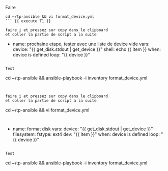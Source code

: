 
Faire

```
cd ~/tp-ansible && vi format_device.yml
``` {{ execute T1 }}

faire i et pressez sur copy dans le clipboard
et coller la partie de script a la suite 
```
- name: prochaine etape, tester avec une liste de device vide 
  vars:
    device: "{{ get_disk.stdout | get_device }}"
  shell: echo {{ item }}
  when: device is defined 
  loop: "{{ device }}"
 ```{{ copy }}
 
 Test
 ```
 cd ~/tp-ansible && 
 ansible-playbook -i inventory format_device.yml
```{{ execute T1 }}
 
 
faire i et pressez sur copy dans le clipboard
et coller la partie de script a la suite

```
cd ~/tp-ansible && vi format_device.yml
``` {{ execute T1 }}
 
```
- name: format disk 
  vars:
    device: "{{ get_disk.stdout | get_device }}"
  filesystem:
    fstype: ext4
    dev: "{{ item }}"
  when: device is defined 
  loop: "{{ device }}"
 ```{{ copy }}
 
 Test
 ```
 cd ~/tp-ansible && 
 ansible-playbook -i inventory format_device.yml
```{{ execute T1 }} 